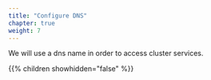 ```yaml
---
title: "Configure DNS"
chapter: true
weight: 7
---
```


We will use a dns name in order to access cluster services.


{{% children showhidden="false" %}}
